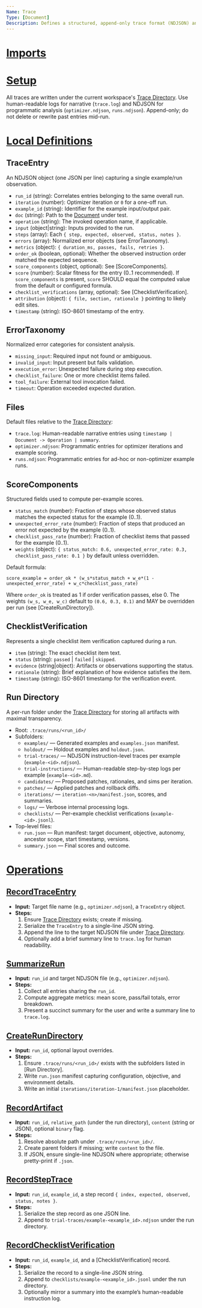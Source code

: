 ```yaml
---
Name: Trace
Type: [Document]
Description: Defines a structured, append-only trace format (NDJSON) and taxonomy used by BUSY documents and playbooks to log example runs, scores, and optimizer iterations.
---
```


# [Imports](./document.md#imports-section)
[Document]:./document.md
[Operation]:./operation.md
[WorkspaceContext]:./workspace-context.md
[Trace Directory]:./workspace-context.md#trace-directory

# [Setup](./document.md#setup-section)
All traces are written under the current workspace's [Trace Directory]. Use human-readable logs for narrative (`trace.log`) and NDJSON for programmatic analysis (`optimizer.ndjson`, `runs.ndjson`). Append-only; do not delete or rewrite past entries mid-run.

# [Local Definitions](./document.md#local-definitions-section)

## TraceEntry
An NDJSON object (one JSON per line) capturing a single example/run observation.

- `run_id` (string): Correlates entries belonging to the same overall run.
- `iteration` (number): Optimizer iteration or `0` for a one-off run.
- `example_id` (string): Identifier for the example input/output pair.
- `doc` (string): Path to the [Document] under test.
- `operation` (string): The invoked operation name, if applicable.
- `input` (object|string): Inputs provided to the run.
- `steps` (array): Each `{ step, expected, observed, status, notes }`.
- `errors` (array): Normalized error objects (see ErrorTaxonomy).
- `metrics` (object): `{ duration_ms, passes, fails, retries }`.
- `order_ok` (boolean, optional): Whether the observed instruction order matched the expected sequence.
- `score_components` (object, optional): See [ScoreComponents].
 - `score` (number): Scalar fitness for the entry (0..1 recommended). If `score_components` is present, `score` SHOULD equal the computed value from the default or configured formula.
 - `checklist_verifications` (array, optional): See [ChecklistVerification].
- `attribution` (object): `{ file, section, rationale }` pointing to likely edit sites.
- `timestamp` (string): ISO-8601 timestamp of the entry.

## ErrorTaxonomy
Normalized error categories for consistent analysis.

- `missing_input`: Required input not found or ambiguous.
- `invalid_input`: Input present but fails validation.
- `execution_error`: Unexpected failure during step execution.
- `checklist_failure`: One or more checklist items failed.
- `tool_failure`: External tool invocation failed.
- `timeout`: Operation exceeded expected duration.

## Files
Default files relative to the [Trace Directory]:

- `trace.log`: Human-readable narrative entries using `timestamp | Document -> Operation | summary`.
- `optimizer.ndjson`: Programmatic entries for optimizer iterations and example scoring.
- `runs.ndjson`: Programmatic entries for ad-hoc or non-optimizer example runs.

## ScoreComponents
Structured fields used to compute per-example scores.

- `status_match` (number): Fraction of steps whose observed status matches the expected status for the example (0..1).
- `unexpected_error_rate` (number): Fraction of steps that produced an error not expected by the example (0..1).
- `checklist_pass_rate` (number): Fraction of checklist items that passed for the example (0..1).
- `weights` (object): `{ status_match: 0.6, unexpected_error_rate: 0.3, checklist_pass_rate: 0.1 }` by default unless overridden.

Default formula:

```
score_example = order_ok * (w_s*status_match + w_e*(1 - unexpected_error_rate) + w_c*checklist_pass_rate)
```

Where `order_ok` is treated as 1 if order verification passes, else 0. The weights `(w_s, w_e, w_c)` default to `(0.6, 0.3, 0.1)` and MAY be overridden per run (see [CreateRunDirectory]).

## ChecklistVerification
Represents a single checklist item verification captured during a run.

- `item` (string): The exact checklist item text.
- `status` (string): `passed` | `failed` | `skipped`.
- `evidence` (string|object): Artifacts or observations supporting the status.
- `rationale` (string): Brief explanation of how evidence satisfies the item.
- `timestamp` (string): ISO-8601 timestamp for the verification event.

## Run Directory
A per-run folder under the [Trace Directory] for storing all artifacts with maximal transparency.

- Root: `.trace/runs/<run_id>/`
- Subfolders:
  - `examples/` — Generated examples and `examples.json` manifest.
  - `holdout/` — Holdout examples and `holdout.json`.
  - `trial-traces/` — NDJSON instruction-level traces per example (`example-<id>.ndjson`).
  - `trial-instructions/` — Human-readable step-by-step logs per example (`example-<id>.md`).
  - `candidates/` — Proposed patches, rationales, and sims per iteration.
  - `patches/` — Applied patches and rollback diffs.
  - `iterations/` — `iteration-<n>/manifest.json`, scores, and summaries.
  - `logs/` — Verbose internal processing logs.
  - `checklists/` — Per-example checklist verifications (`example-<id>.jsonl`).
- Top-level files:
  - `run.json` — Run manifest: target document, objective, autonomy, ancestor scope, start timestamp, versions.
  - `summary.json` — Final scores and outcome.

# [Operations](./document.md#operations-section)

## [RecordTraceEntry][Operation]
- **Input:** Target file name (e.g., `optimizer.ndjson`), a `TraceEntry` object.
- **Steps:**
    1. Ensure [Trace Directory] exists; create if missing.
    2. Serialize the `TraceEntry` to a single-line JSON string.
    3. Append the line to the target NDJSON file under [Trace Directory].
    4. Optionally add a brief summary line to `trace.log` for human readability.

## [SummarizeRun][Operation]
- **Input:** `run_id` and target NDJSON file (e.g., `optimizer.ndjson`).
- **Steps:**
    1. Collect all entries sharing the `run_id`.
    2. Compute aggregate metrics: mean score, pass/fail totals, error breakdown.
    3. Present a succinct summary for the user and write a summary line to `trace.log`.

## [CreateRunDirectory][Operation]
- **Input:** `run_id`, optional layout overrides.
- **Steps:**
    1. Ensure `.trace/runs/<run_id>/` exists with the subfolders listed in [Run Directory].
    2. Write `run.json` manifest capturing configuration, objective, and environment details.
    3. Write an initial `iterations/iteration-1/manifest.json` placeholder.

## [RecordArtifact][Operation]
- **Input:** `run_id`, `relative_path` (under the run directory), `content` (string or JSON), optional `binary` flag.
- **Steps:**
    1. Resolve absolute path under `.trace/runs/<run_id>/`.
    2. Create parent folders if missing; write `content` to the file.
    3. If JSON, ensure single-line NDJSON where appropriate; otherwise pretty-print if `.json`.

## [RecordStepTrace][Operation]
- **Input:** `run_id`, `example_id`, a step record `{ index, expected, observed, status, notes }`.
- **Steps:**
    1. Serialize the step record as one JSON line.
    2. Append to `trial-traces/example-<example_id>.ndjson` under the run directory.

## [RecordChecklistVerification][Operation]
- **Input:** `run_id`, `example_id`, and a [ChecklistVerification] record.
- **Steps:**
    1. Serialize the record to a single-line JSON string.
    2. Append to `checklists/example-<example_id>.jsonl` under the run directory.
    3. Optionally mirror a summary into the example’s human-readable instruction log.
